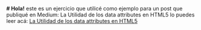 **# Hola!** este es un ejercicio que utilicé como ejemplo para un post que publiqué en Medium: La Utilidad de los data attributes en HTML5 lo puedes leer acá: [La Utilidad de los data attributes en HTML5](https://medium.com/@krisimr37/la-utilidad-de-los-data-attributes-en-html5-f4b06d3115e2)
